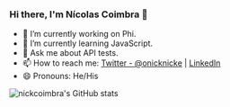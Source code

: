 ### Hi there, I'm Nícolas Coimbra 👋

- 🔭 I’m currently working on Phi.
- 🌱 I’m currently learning JavaScript.
- 💬 Ask me about API tests.
- 📫 How to reach me: [Twitter - @onicknicke](https://twitter.com/onicknicke) | [LinkedIn](https://www.linkedin.com/in/n%C3%ADcolas-coimbra-341275ab/)
- 😄 Pronouns: He/His

![nickcoimbra's GitHub stats](https://github-readme-stats.vercel.app/api?username=nickcoimbra&theme=cobalt&&show_icons=true)
